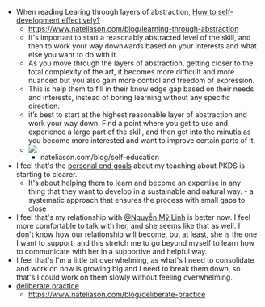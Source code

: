 - When reading Learing through layers of abstraction, [How to self-development effectively?](<How to self-development effectively?.md>)
    - https://www.nateliason.com/blog/learning-through-abstraction
    - It's important to start a reasonably abstracted level of the skill, and then to work your way downwards based on your interests and what else you want to do with it.
    - As you move through the layers of abstraction, getting closer to the total complexity of the art, it becomes more difficult and more nuanced but you also gain more control and freedom of expression.
    - This is help them to fill in their knowledge gap based on their needs and interests, instead of boring learning without any specific direction.
    -  it’s best to start at the highest reasonable layer of abstraction and work your way down. Find a point where you get to use and experience a large part of the skill, and then get into the minutia as you become more interested and want to improve certain parts of it.
    - ![](https://uploads-ssl.webflow.com/5ad143610f7efd77b6f188f3/5b2b0a7d8998dc205c5a23ee_pasted-image-0-25.png)
        - nateliason.com/blog/self-education
- I feel that's the [personal end goals](<personal end goals.md>) about my teaching about PKDS is starting to clearer.
    - It's about helping them to learn and become an expertise in any thing that they want to develop in a sustainable and natural way. - a systematic approach that ensures the process with small gaps to close 
- I feel that's my relationship with [@Nguyễn Mỹ Linh](<@Nguyễn Mỹ Linh.md>) is better now. I feel more comfortable to talk with her, and she seems like that as well. I don't know how our relationship will become, but at least, she is the one I want to support, and this stretch me to go beyond myself to learn how to communicate with her in a supportive and helpful way.
- I feel that's I'm a little bit overwhelming, as what's I need to consolidate and work on now is growing big and I need to break them down, so that's I could work on them slowly without feeling overwhelming.
- [deliberate practice](<deliberate practice.md>)
    - https://www.nateliason.com/blog/deliberate-practice
